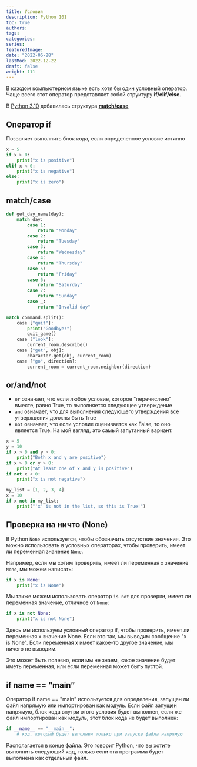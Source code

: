 ```yaml
---
title: Условия
description: Python 101
toc: true
authors:
tags:
categories:
series:
featuredImage:
date: "2022-06-28"
lastMod: 2022-12-22
draft: false
weight: 111
---
```


В каждом компьютерном языке есть хотя бы один условный оператор. Чаще всего этот оператор представляет собой структуру **if/elif/else**.

В [Python 3.10](https://www.python.org/downloads/release/python-3100/) добавилась структура [**match/case**](https://peps.python.org/pep-0636/)

## Оператор if

Позволяет выполнить блок кода, если определенное условие истинно

```python
x = 5
if x > 0:
    print("x is positive")
elif x < 0:
    print("x is negative")
else:
    print("x is zero")
```

## match/case

```python
def get_day_name(day):
    match day:
        case 1:
            return "Monday"
        case 2:
            return "Tuesday"
        case 3:
            return "Wednesday"
        case 4:
            return "Thursday"
        case 5:
            return "Friday"
        case 6:
            return "Saturday"
        case 7:
            return "Sunday"
        case _:
            return "Invalid day"
```

```python
match command.split():
    case ["quit"]:
        print("Goodbye!")
        quit_game()
    case ["look"]:
        current_room.describe()
    case ["get", obj]:
        character.get(obj, current_room)
    case ["go", direction]:
        current_room = current_room.neighbor(direction)
```

## or/and/not

- `or` означает, что если любое условие, которое "перечислено" вместе, равно True, то выполняется следующее утверждение
- `and` означает, что для выполнения следующего утверждения все утверждения должны быть True
- `not` означает, что если условие оценивается как False, то оно является True. На мой взгляд, это самый запутанный вариант.

```python
x = 5
y = 10
if x > 0 and y > 0:
    print("Both x and y are positive")
if x > 0 or y > 0:
    print("At least one of x and y is positive")
if not x < 0:
    print("x is not negative")
```

```python
my_list = [1, 2, 3, 4]
x = 10
if x not in my_list:
    print("'x' is not in the list, so this is True!")
```

## Проверка на ничто (None)

В Python `None` используется, чтобы обозначить отсутствие значения. Это можно использовать в условных операторах, чтобы проверить, имеет ли переменная значение `None`.

Например, если мы хотим проверить, имеет ли переменная `x` значение `None`, мы можем написать:

```python
if x is None:
    print("x is None")
```

Мы также можем использовать оператор `is not` для проверки, имеет ли переменная значение, отличное от `None`:

```python
if x is not None:
    print("x is not None")
```

Здесь мы используем условный оператор if, чтобы проверить, имеет ли переменная x значение None. Если это так, мы выводим сообщение "x is None". Если переменная x имеет какое-то другое значение, мы ничего не выводим.

Это может быть полезно, если мы не знаем, какое значение будет иметь переменная, или если переменная может быть пустой.

## if **name** == “**main**”

Оператор if name == "main" используется для определения, запущен ли файл напрямую или импортирован как модуль. Если файл запущен напрямую, блок кода внутри этого условия будет выполнен, если же файл импортирован как модуль, этот блок кода не будет выполнен:

```python
if __name__ == "__main__":
    # код, который будет выполнен только при запуске файла напрямую
```

Располагается в конце файла. Это говорит Python, что вы хотите выполнить следующий код, только если эта программа будет выполнена как отдельный файл.
